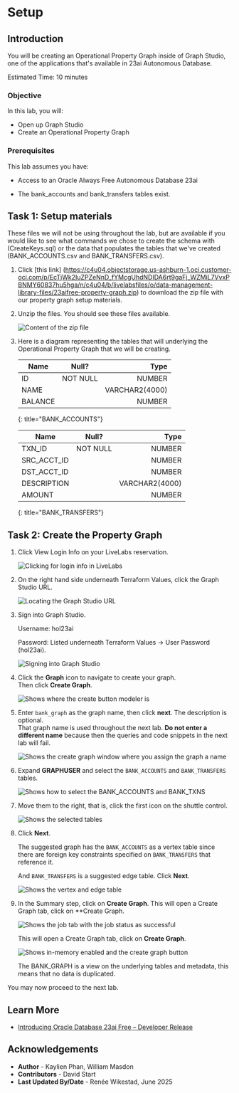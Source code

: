 # Setup 

## Introduction

You will be creating an Operational Property Graph inside of Graph Studio, one of the applications that's available in 23ai Autonomous Database. 

Estimated Time: 10 minutes

### Objective

In this lab, you will:
* Open up Graph Studio
* Create an Operational Property Graph 

### Prerequisites

This lab assumes you have:
* Access to an Oracle Always Free Autonomous Database 23ai
- The bank\_accounts and bank\_transfers tables exist. 

<!-- <if type="livelabs">
Watch the video below for a quick walk-through of the lab. The lab instructions on the left might not match the workshop you are currently in, but the steps in the terminal on the right remain the same.
[Change password](videohub:1_x4hgmc2i)
</if> -->

## Task 1: Setup materials

These files we will not be using throughout the lab, but are available if you would like to see what commands we chose to create the schema with (CreateKeys.sql) or the data that populates the tables that we've created (BANK\_ACCOUNTS.csv and BANK\_TRANSFERS.csv).

1. Click [this link] (https://c4u04.objectstorage.us-ashburn-1.oci.customer-oci.com/p/EcTjWk2IuZPZeNnD_fYMcgUhdNDIDA6rt9gaFj_WZMiL7VvxPBNMY60837hu5hga/n/c4u04/b/livelabsfiles/o/data-management-library-files/23aifree-property-graph.zip) to download the zip file with our property graph setup materials.

2. Unzip the files. You should see these files available. 

    ![Content of the zip file](images/1-unzip.png)

3. Here is a diagram representing the tables that will underlying the Operational Property Graph that we will be creating.

    | Name | Null? | Type |
    | ------- |:--------:| --------------:|
    | ID | NOT NULL | NUMBER|
    | NAME |  | VARCHAR2(4000) |
    | BALANCE |  | NUMBER |
    {: title="BANK_ACCOUNTS"}

    | Name | Null? | Type |
    | ------- |:--------:| --------------:|
    | TXN_ID | NOT NULL | NUMBER|
    | SRC\_ACCT\_ID |  | NUMBER |
    | DST\_ACCT\_ID |  | NUMBER |
    | DESCRIPTION |  | VARCHAR2(4000) |
    | AMOUNT |  | NUMBER |
    {: title="BANK_TRANSFERS"}

## Task 2: Create the Property Graph

1. Click View Login Info on your LiveLabs reservation.

    ![Clicking for login info in LiveLabs](images/1-view-login-info.png)

2. On the right hand side underneath Terraform Values, click the Graph Studio URL.

    ![Locating the Graph Studio URL](images/2-graph-studio-url.png)

3. Sign into Graph Studio. 

    Username: hol23ai

    Password: Listed underneath Terraform Values -> User Password (hol23ai).

    ![Signing into Graph Studio](images/3-graph-studio-login.png)

3. Click the **Graph** icon to navigate to create your graph.  
    Then click **Create Graph**.  
   
    ![Shows where the create button modeler is](images/graph-create-button.png " ")  

4. Enter `bank_graph` as the graph name, then click **next**. The description is optional.   
    That graph name is used throughout the next lab. **Do not enter a different name** because then the queries and code snippets in the next lab will fail.  
    
    ![Shows the create graph window where you assign the graph a name](./images/create-graph-dialog.png " ")

5. Expand **GRAPHUSER** and select the `BANK_ACCOUNTS` and `BANK_TRANSFERS` tables. 

    ![Shows how to select the BANK_ACCOUNTS and BANK_TXNS](./images/select-tables.png " ")

6. Move them to the right, that is, click the first icon on the shuttle control.   

    ![Shows the selected tables](./images/selected-tables.png " ")

7. Click **Next**.  

    The suggested graph has the `BANK_ACCOUNTS` as a vertex table since there are foreign key constraints specified on `BANK_TRANSFERS` that reference it.   

    And `BANK_TRANSFERS` is a suggested edge table. Click **Next**.

    ![Shows the vertex and edge table](./images/create-graph-suggested-model.png " ")    

7. In the Summary step, click on **Create Graph**. This will open a Create Graph tab, click on **Create Graph. 

    ![Shows the job tab with the job status as successful](./images/jobs-create-graph.png " ")  

    This will open a Create Graph tab, click on **Create Graph**. 

    ![Shows in-memory enabled and the create graph button](./images/create-graph-in-memory.png " ")

    The BANK_GRAPH is a view on the underlying tables and metadata, this means that no data is duplicated.

You may now proceed to the next lab.

## Learn More

* [Introducing Oracle Database 23ai Free – Developer Release](https://blogs.oracle.com/database/post/oracle-database-23c-free)

## Acknowledgements
* **Author** - Kaylien Phan, William Masdon
* **Contributors** - David Start
* **Last Updated By/Date** - Renée Wikestad, June 2025
